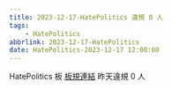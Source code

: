 ```yaml
---
title: 2023-12-17-HatePolitics 違規 0 人
tags:
    - HatePolitics
abbrlink: 2023-12-17-HatePolitics
date: HatePolitics-2023-12-17 12:00:00
---
```

HatePolitics 板 [板規連結](https://www.ptt.cc/bbs/HatePolitics/M.1617115262.A.D60.html)
昨天違規 0 人
